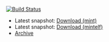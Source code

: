 [![Build Status](https://github.com/freemint/cflib/actions/workflows/build.yml/badge.svg?branch=master)](https://github.com/freemint/cflib/actions) 

* Latest snapshot: [Download (mint)](https://tho-otto.de/snapshots/cflib/cflib-mint-latest.tar.bz2)
* Latest snapshot: [Download (mintelf)](https://tho-otto.de/snapshots/cflib/cflib-mintelf-latest.tar.bz2)
* [Archive](https://tho-otto.de/snapshots/cflib/)
